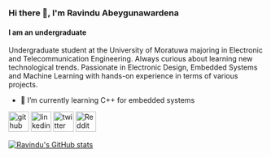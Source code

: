 ### Hi there 👋, I'm Ravindu Abeygunawardena
#### I am an undergraduate
Undergraduate student at the University of Moratuwa majoring in Electronic and Telecommunication Engineering. Always curious about learning new technological trends. Passionate in Electronic Design, Embedded Systems and Machine Learning with hands-on experience in terms of various projects.

- 🌱 I’m currently learning C++ for embedded systems 


[<img src='https://cdn.jsdelivr.net/npm/simple-icons@3.0.1/icons/github.svg' alt='github' height='40'>](https://github.com/https://github.com/Ravinduabey)  [<img src='https://cdn.jsdelivr.net/npm/simple-icons@3.0.1/icons/linkedin.svg' alt='linkedin' height='40'>](https://www.linkedin.com/in/https://www.linkedin.com/in/ravindu-abeygunawardena//)  [<img src='https://cdn.jsdelivr.net/npm/simple-icons@3.0.1/icons/twitter.svg' alt='twitter' height='40'>](https://twitter.com/https://twitter.com/Ravinduabey)  [<img src='https://cdn.jsdelivr.net/npm/simple-icons@3.0.1/icons/reddit.svg' alt='Reddit' height='40'>](https://www.reddit.com/user/https://www.reddit.com/user/_garen_)  

[![Ravindu's GitHub stats](https://github-readme-stats.vercel.app/api?username=Ravinduabey&show_icons=true&theme=onedark)](https://github.com/anuraghazra/github-readme-stats)






<!---
<a href='https://archiveprogram.github.com/'><img src='https://raw.githubusercontent.com/acervenky/animated-github-badges/master/assets/acbadge.gif' width='40' height='40'></a> <a href='https://docs.github.com/en/developers'><img src='https://raw.githubusercontent.com/acervenky/animated-github-badges/master/assets/devbadge.gif' width='40' height='40'></a> <a href='https://github.com/pricing'><img src='https://raw.githubusercontent.com/acervenky/animated-github-badges/master/assets/pro.gif' width='40' height='40'></a> <a href='https://stars.github.com/'><img src='https://raw.githubusercontent.com/acervenky/animated-github-badges/master/assets/starbadge.gif' width='35' height='35'></a> <a href='https://docs.github.com/en/github/supporting-the-open-source-community-with-github-sponsors'><img src='https://raw.githubusercontent.com/acervenky/animated-github-badges/master/assets/sponsorbadge.gif' width='35' height='35'></a> 


[![trophy](https://github-profile-trophy.vercel.app/?username=https://github.com/Ravinduabey)](https://github.com/ryo-ma/github-profile-trophy)

[![Top Langs](https://github-readme-stats.vercel.app/api/top-langs/?username=https://github.com/Ravinduabey)](https://github.com/anuraghazra/github-readme-stats)

![GitHub stats](https://github-readme-stats.vercel.app/api?username=https://github.com/Ravinduabey&show_icons=true)  

![GitHub Activity Graph](https://activity-graph.herokuapp.com/graph?username=https://github.com/Ravinduabey)  

![GitHub metrics](https://metrics.lecoq.io/https://github.com/Ravinduabey)  

![GitHub streak stats](https://github-readme-streak-stats.herokuapp.com/?user=https://github.com/Ravinduabey)  

![Profile views](https://gpvc.arturio.dev/https://github.com/Ravinduabey)  
-->
